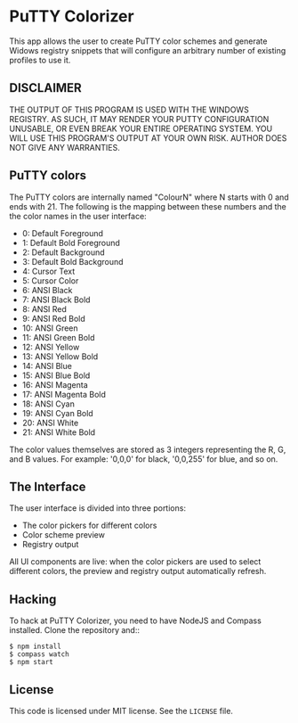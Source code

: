 # PuTTY Colorizer

This app allows the user to create PuTTY color schemes and generate Widows
registry snippets that will configure an arbitrary number of existing profiles
to use it.

## DISCLAIMER

THE OUTPUT OF THIS PROGRAM IS USED WITH THE WINDOWS REGISTRY. AS SUCH, IT MAY
RENDER YOUR PUTTY CONFIGURATION UNUSABLE, OR EVEN BREAK YOUR ENTIRE OPERATING
SYSTEM. YOU WILL USE THIS PROGRAM'S OUTPUT AT YOUR OWN RISK. AUTHOR DOES NOT
GIVE ANY WARRANTIES.

## PuTTY colors

The PuTTY colors are internally named "ColourN" where N starts with 0 and ends
with 21. The following is the mapping between these numbers and the the color
names in the user interface:

* 0: Default Foreground
* 1: Default Bold Foreground
* 2: Default Background
* 3: Default Bold Background
* 4: Cursor Text
* 5: Cursor Color
* 6: ANSI Black
* 7: ANSI Black Bold
* 8: ANSI Red
* 9: ANSI Red Bold
* 10: ANSI Green
* 11: ANSI Green Bold
* 12: ANSI Yellow
* 13: ANSI Yellow Bold
* 14: ANSI Blue
* 15: ANSI Blue Bold
* 16: ANSI Magenta
* 17: ANSI Magenta Bold
* 18: ANSI Cyan
* 19: ANSI Cyan Bold
* 20: ANSI White
* 21: ANSI White Bold

The color values themselves are stored as 3 integers representing the R, G, and
B values. For example: '0,0,0' for black, '0,0,255' for blue, and so on.

## The Interface

The user interface is divided into three portions:

* The color pickers for different colors
* Color scheme preview
* Registry output

All UI components are live: when the color pickers are used to select different
colors, the preview and registry output automatically refresh.

## Hacking

To hack at PuTTY Colorizer, you need to have NodeJS and Compass installed.
Clone the repository and::

    $ npm install
    $ compass watch
    $ npm start

## License

This code is licensed under MIT license. See the `LICENSE` file.
